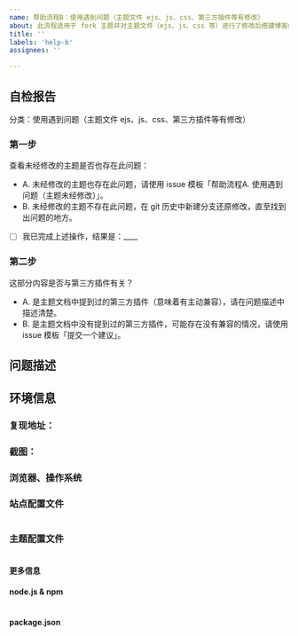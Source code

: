 ```yaml
---
name: 帮助流程B：使用遇到问题（主题文件 ejs、js、css、第三方插件等有修改）
about: 此流程适用于 fork 主题并对主题文件（ejs、js、css 等）进行了修改后搭建博客的用户。
title: ''
labels: 'help-b'
assignees: ''

---
```


<!-- 如果您删除此模版，我们可能会在不进行调查的情况下关闭您的 Issue。 -->

## 自检报告

分类：使用遇到问题（主题文件 ejs、js、css、第三方插件等有修改）

<!-- 如果您未按照模板中的步骤进行自检，我们可能不会阅读您的 Issue。 -->
<!-- 80% 的问题可通过自检解决。 -->

<!-- Change [ ] to [x] to select (将 [ ] 换成 [x] 来完成选择) -->

### 第一步 <!-- 80% 的问题通过这一步就解决了。 -->

查看未经修改的主题是否也存在此问题：

- A. 未经修改的主题也存在此问题，请使用 issue 模板「帮助流程A. 使用遇到问题（主题未经修改）」。
- B. 未经修改的主题不存在此问题，在 git 历史中新建分支还原修改，直至找到出问题的地方。

- [ ] 我已完成上述操作，结果是：____

### 第二步

这部分内容是否与第三方插件有关？

- A. 是主题文档中提到过的第三方插件（意味着有主动兼容），请在问题描述中描述清楚。
- B. 是主题文档中没有提到过的第三方插件，可能存在没有兼容的情况，请使用 issue 模板「提交一个建议」。

## 问题描述

<!-- 尽可能详细地描述您的问题 -->

## 环境信息

<!-- 请务必提供以下信息 -->

### 复现地址：
<!-- 如果使用文档官网源码本地运行也存在异常，可以不用提供复现地址。 -->

### 截图：
<!-- 不同系统、浏览器效果可能不同，提供截图有助于发现问题所在。 -->

### 浏览器、操作系统


### 站点配置文件
<!-- 只粘贴 `blog/_config.yml` 中修改过的部分 -->
```yml

```

### 主题配置文件
<!-- 只粘贴 `themes/volantis/_config.yml` 中修改过的部分 -->
```yml

```

#### 更多信息

<!-- 要求提供时再回来补全即可 -->

#### node.js & npm
<!-- 粘贴 `node -v && npm -v` 输出的信息 -->
```

```

#### package.json
<!-- 粘贴 `npm ls --depth 0` 输出的信息 -->
```

```
